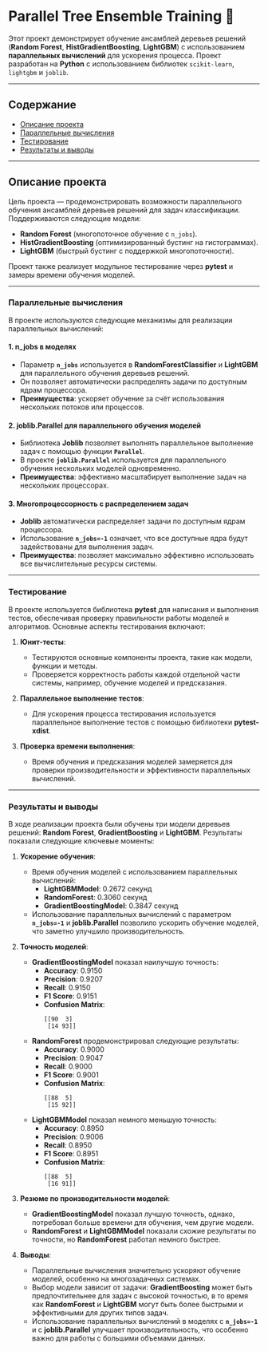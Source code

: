 # **Parallel Tree Ensemble Training** 🚀

Этот проект демонстрирует обучение ансамблей деревьев решений (**Random Forest**, **HistGradientBoosting**, **LightGBM**) с использованием **параллельных вычислений** для ускорения процесса. Проект разработан на **Python** с использованием библиотек `scikit-learn`, `lightgbm` и `joblib`.

---

## **Содержание**
- [Описание проекта](#описание-проекта)
- [Параллельные вычисления](#параллельные-вычисления)
- [Тестирование](#тестирование)
- [Результаты и выводы](#результаты-и-выводы)

---

## **Описание проекта**

Цель проекта — продемонстрировать возможности параллельного обучения ансамблей деревьев решений для задач классификации. Поддерживаются следующие модели:
- **Random Forest** (многопоточное обучение с `n_jobs`).
- **HistGradientBoosting** (оптимизированный бустинг на гистограммах).
- **LightGBM** (быстрый бустинг с поддержкой многопоточности).

Проект также реализует модульное тестирование через **pytest** и замеры времени обучения моделей.

---

### **Параллельные вычисления**

В проекте используются следующие механизмы для реализации параллельных вычислений:

#### **1. n_jobs в моделях**  
- Параметр **`n_jobs`** используется в **RandomForestClassifier** и **LightGBM** для параллельного обучения деревьев решений.  
- Он позволяет автоматически распределять задачи по доступным ядрам процессора.  
- **Преимущества**: ускоряет обучение за счёт использования нескольких потоков или процессов.

#### **2. joblib.Parallel для параллельного обучения моделей**  
- Библиотека **Joblib** позволяет выполнять параллельное выполнение задач с помощью функции **`Parallel`**.  
- В проекте **`joblib.Parallel`** используется для параллельного обучения нескольких моделей одновременно.  
- **Преимущества**: эффективно масштабирует выполнение задач на нескольких процессорах.

#### **3. Многопроцессорность с распределением задач**  
- **Joblib** автоматически распределяет задачи по доступным ядрам процессора.  
- Использование **`n_jobs=-1`** означает, что все доступные ядра будут задействованы для выполнения задач.  
- **Преимущества**: позволяет максимально эффективно использовать все вычислительные ресурсы системы.

---

### **Тестирование**

В проекте используется библиотека **pytest** для написания и выполнения тестов, обеспечивая проверку правильности работы моделей и алгоритмов. Основные аспекты тестирования включают:

1. **Юнит-тесты**:
   - Тестируются основные компоненты проекта, такие как модели, функции и методы.
   - Проверяется корректность работы каждой отдельной части системы, например, обучение моделей и предсказания.

2. **Параллельное выполнение тестов**:
   - Для ускорения процесса тестирования используется параллельное выполнение тестов с помощью библиотеки **pytest-xdist**.

3. **Проверка времени выполнения**:
   - Время обучения и предсказания моделей замеряется для проверки производительности и эффективности параллельных вычислений.

---

### **Результаты и выводы**

В ходе реализации проекта были обучены три модели деревьев решений: **Random Forest**, **GradientBoosting** и **LightGBM**. Результаты показали следующие ключевые моменты:

1. **Ускорение обучения**:
   - Время обучения моделей с использованием параллельных вычислений:
     - **LightGBMModel**: 0.2672 секунд
     - **RandomForest**: 0.3060 секунд
     - **GradientBoostingModel**: 0.3847 секунд
   - Использование параллельных вычислений с параметром **`n_jobs=-1`** и **joblib.Parallel** позволило ускорить обучение моделей, что заметно улучшило производительность.

2. **Точность моделей**:
   - **GradientBoostingModel** показал наилучшую точность:
     - **Accuracy**: 0.9150
     - **Precision**: 0.9207
     - **Recall**: 0.9150
     - **F1 Score**: 0.9151
     - **Confusion Matrix**:
       ```
       [[90  3]
        [14 93]]
       ```
   - **RandomForest** продемонстрировал следующие результаты:
     - **Accuracy**: 0.9000
     - **Precision**: 0.9047
     - **Recall**: 0.9000
     - **F1 Score**: 0.9001
     - **Confusion Matrix**:
       ```
       [[88  5]
        [15 92]]
       ```
   - **LightGBMModel** показал немного меньшую точность:
     - **Accuracy**: 0.8950
     - **Precision**: 0.9006
     - **Recall**: 0.8950
     - **F1 Score**: 0.8951
     - **Confusion Matrix**:
       ```
       [[88  5]
        [16 91]]
       ```

3. **Резюме по производительности моделей**:
   - **GradientBoostingModel** показал лучшую точность, однако, потребовал больше времени для обучения, чем другие модели.
   - **RandomForest** и **LightGBMModel** показали схожие результаты по точности, но **RandomForest** работал немного быстрее.

4. **Выводы**:
   - Параллельные вычисления значительно ускоряют обучение моделей, особенно на многозадачных системах.
   - Выбор модели зависит от задачи: **GradientBoosting** может быть предпочтительнее для задач с высокой точностью, в то время как **RandomForest** и **LightGBM** могут быть более быстрыми и эффективными для других типов задач.
   - Использование параллельных вычислений в моделях с **`n_jobs=-1`** и с **joblib.Parallel** улучшает производительность, что особенно важно для работы с большими объемами данных.

